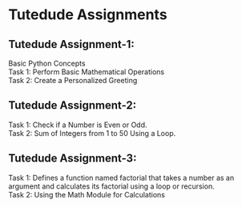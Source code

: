 # Tutedude Assignments
## Tutedude Assignment-1:
Basic Python Concepts</br>
Task 1: Perform Basic Mathematical Operations</br>
Task 2: Create a Personalized Greeting</br>

## Tutedude Assignment-2:
Task 1: Check if a Number is Even or Odd. </br>
Task 2: Sum of Integers from 1 to 50 Using a Loop.</br>

## Tutedude Assignment-3:
Task 1: Defines a function named factorial that takes a number as an argument  and calculates its factorial using a loop or recursion.</br>
Task 2: Using the Math Module for Calculations</br>



